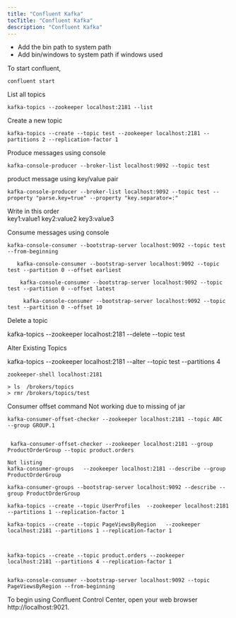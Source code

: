 ```yaml
---
title: "Confluent Kafka"
tocTitle: "Confluent Kafka"
description: "Confluent Kafka"
---
```


- Add the bin path to system path
- Add bin/windows to system path if windows used

To start confluent,

    confluent start

List all topics

    kafka-topics --zookeeper localhost:2181 --list

Create a new topic

    kafka-topics --create --topic test --zookeeper localhost:2181 --partitions 2 --replication-factor 1

Produce messages using console

    kafka-console-producer --broker-list localhost:9092 --topic test 


product message using key/value pair

    kafka-console-producer --broker-list localhost:9092 --topic test --property "parse.key=true" --property "key.separator=:"

Write in this order    
key1:value1
key2:value2
key3:value3

Consume messages using console

    kafka-console-consumer --bootstrap-server localhost:9092 --topic test --from-beginning
      
       kafka-console-consumer --bootstrap-server localhost:9092 --topic test --partition 0 --offset earliest 

        kafka-console-consumer --bootstrap-server localhost:9092 --topic test --partition 0 --offset latest

         kafka-console-consumer --bootstrap-server localhost:9092 --topic test --partition 0 --offset 10  

Delete a topic

kafka-topics --zookeeper localhost:2181 --delete --topic test

Alter Existing Topics
 
kafka-topics --zookeeper localhost:2181 --alter --topic test --partitions 4

    zookeeper-shell localhost:2181

    > ls  /brokers/topics
    > rmr /brokers/topics/test

Consumer offset command
    Not working due to missing of jar

    kafka-consumer-offset-checker --zookeeper localhost:2181 --topic ABC  --group GROUP.1


     kafka-consumer-offset-checker --zookeeper localhost:2181 --group ProductOrderGroup --topic product.orders 

    Not listing
    kafka-consumer-groups   --zookeeper localhost:2181 --describe --group ProductOrderGroup

    kafka-consumer-groups --bootstrap-server localhost:9092 --describe --group ProductOrderGroup
 
    kafka-topics --create --topic UserProfiles  --zookeeper localhost:2181 --partitions 1 --replication-factor 1
    
    kafka-topics --create --topic PageViewsByRegion   --zookeeper localhost:2181 --partitions 1 --replication-factor 1



    kafka-topics --create --topic product.orders --zookeeper localhost:2181 --partitions 4 --replication-factor 1


    kafka-console-consumer --bootstrap-server localhost:9092 --topic PageViewsByRegion --from-beginning
      


To begin using Confluent Control Center, open your web browser    http://localhost:9021.

